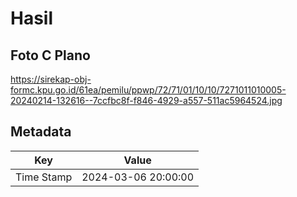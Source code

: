 # Hasil

## Foto C Plano

https://sirekap-obj-formc.kpu.go.id/61ea/pemilu/ppwp/72/71/01/10/10/7271011010005-20240214-132616--7ccfbc8f-f846-4929-a557-511ac5964524.jpg


## Metadata

| Key        | Value               |
| ---------- | ------------------- |
| Time Stamp | 2024-03-06 20:00:00 |




